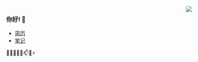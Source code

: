 <img align="right" src="https://github-readme-stats.vercel.app/api?username=ybd0612&show_icons=true&icon_color=CE1D2D&text_color=718096&bg_color=ffffff&hide_title=true" />

### 你好! 👋

- [简历](https://www.ix64.com/)
- [笔记](https://ybd0612.github.io/)

🔭🌱👯🤔💬📫😄⚡
